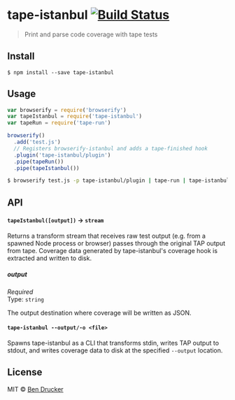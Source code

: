 # tape-istanbul [![Build Status](https://travis-ci.org/bendrucker/tape-istanbul.svg?branch=master)](https://travis-ci.org/bendrucker/tape-istanbul)

> Print and parse code coverage with tape tests


## Install

```
$ npm install --save tape-istanbul
```


## Usage

```js
var browserify = require('browserify')
var tapeIstanbul = require('tape-istanbul')
var tapeRun = require('tape-run')

browserify()
  .add('test.js')
  // Registers browserify-istanbul and adds a tape-finished hook
  .plugin('tape-istanbul/plugin')
  .pipe(tapeRun())
  .pipe(tapeIstanbul())
```

```sh
$ browserify test.js -p tape-istanbul/plugin | tape-run | tape-istanbul
```

## API

#### `tapeIstanbul([output])` -> `stream`

Returns a transform stream that receives raw test output (e.g. from a spawned Node process or browser) passes through the original TAP output from tape. Coverage data generated by tape-istanbul's coverage hook is extracted and written to disk.

##### output

*Required*  
Type: `string`

The output destination where coverage will be written as JSON.

#### `tape-istanbul --output/-o <file>`

Spawns tape-istanbul as a CLI that transforms stdin, writes TAP output to stdout, and writes coverage data to disk at the specified `--output` location.

## License

MIT © [Ben Drucker](http://bendrucker.me)
